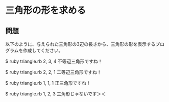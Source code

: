 # 三角形の形を求める

## 問題

以下のように、与えられた三角形の3辺の長さから、三角形の形を表示するプログラムを作成してください。

$ ruby triangle.rb 2, 3, 4
不等辺三角形ですね！

$ ruby triangle.rb 2, 2, 1
二等辺三角形ですね！

$ ruby triangle.rb 1, 1, 1
正三角形ですね！

$ ruby triangle.rb 1, 2, 3
三角形じゃないです＞＜
